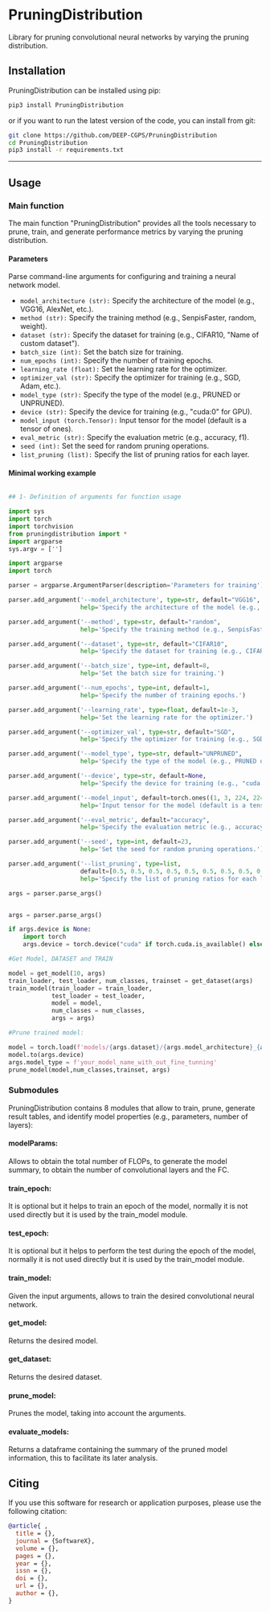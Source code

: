 # PruningDistribution

Library for pruning convolutional neural networks by varying the pruning distribution.

## Installation

PruningDistribution can be installed using pip:

```bash
pip3 install PruningDistribution
```

or if you want to run the latest version of the code, you can install from git:

```bash
git clone https://github.com/DEEP-CGPS/PruningDistribution
cd PruningDistribution
pip3 install -r requirements.txt
```

****

## Usage

### Main function

The main function "PruningDistribution"  provides all the tools necessary to prune, train, and generate performance metrics by varying the pruning distribution. 

#### Parameters

Parse command-line arguments for configuring and training a neural network model.
    
- `model_architecture (str):` Specify the architecture of the model (e.g., VGG16, AlexNet, etc.).
- `method (str):` Specify the training method (e.g., SenpisFaster, random, weight).
- `dataset (str):` Specify the dataset for training (e.g., CIFAR10, "Name of custom dataset").
- `batch_size (int):` Set the batch size for training.
- `num_epochs (int):` Specify the number of training epochs.
- `learning_rate (float):` Set the learning rate for the optimizer.
- `optimizer_val (str):` Specify the optimizer for training (e.g., SGD, Adam, etc.).
- `model_type (str):` Specify the type of the model (e.g., PRUNED or UNPRUNED).
- `device (str):` Specify the device for training (e.g., "cuda:0" for GPU).
- `model_input (torch.Tensor):` Input tensor for the model (default is a tensor of ones).
- `eval_metric (str):` Specify the evaluation metric (e.g., accuracy, f1).
- `seed (int):` Set the seed for random pruning operations.
- `list_pruning (list):` Specify the list of pruning ratios for each layer.

#### Minimal working example

```python

## 1- Definition of arguments for function usage

import sys
import torch
import torchvision
from pruningdistribution import *
import argparse
sys.argv = ['']

import argparse
import torch

parser = argparse.ArgumentParser(description='Parameters for training')

parser.add_argument('--model_architecture', type=str, default="VGG16", 
                    help='Specify the architecture of the model (e.g., VGG16, AlexNet, etc.).')

parser.add_argument('--method', type=str, default="random", 
                    help='Specify the training method (e.g., SenpisFaster, random, weight).')

parser.add_argument('--dataset', type=str, default="CIFAR10", 
                    help='Specify the dataset for training (e.g., CIFAR10, "Name of custom dataset").')

parser.add_argument('--batch_size', type=int, default=8, 
                    help='Set the batch size for training.')

parser.add_argument('--num_epochs', type=int, default=1, 
                    help='Specify the number of training epochs.')

parser.add_argument('--learning_rate', type=float, default=1e-3, 
                    help='Set the learning rate for the optimizer.')

parser.add_argument('--optimizer_val', type=str, default="SGD", 
                    help='Specify the optimizer for training (e.g., SGD, Adam, etc.).')

parser.add_argument('--model_type', type=str, default="UNPRUNED", 
                    help='Specify the type of the model (e.g., PRUNED or UNPRUNED).')

parser.add_argument('--device', type=str, default=None, 
                    help='Specify the device for training (e.g., "cuda:0" for GPU).')

parser.add_argument('--model_input', default=torch.ones((1, 3, 224, 224)), 
                    help='Input tensor for the model (default is a tensor of ones).')

parser.add_argument('--eval_metric', default="accuracy", 
                    help='Specify the evaluation metric (e.g., accuracy, f1).')

parser.add_argument('--seed', type=int, default=23, 
                    help='Set the seed for random pruning operations.')

parser.add_argument('--list_pruning', type=list, 
                    default=[0.5, 0.5, 0.5, 0.5, 0.5, 0.5, 0.5, 0.5, 0.5, 0.5, 0.5, 0.5, 0.5, 0.5, 0.5, 0], 
                    help='Specify the list of pruning ratios for each layer.')

args = parser.parse_args()


args = parser.parse_args()

if args.device is None:
    import torch
    args.device = torch.device("cuda" if torch.cuda.is_available() else "cpu")

#Get Model, DATASET and TRAIN

model = get_model(10, args)
train_loader, test_loader, num_classes, trainset = get_dataset(args)
train_model(train_loader = train_loader,
            test_loader = test_loader,
            model = model,
            num_classes = num_classes,
            args = args)

#Prune trained model:

model = torch.load(f'models/{args.dataset}/{args.model_architecture}_{args.dataset}_{args.model_type}.pth')
model.to(args.device)
args.model_type = f'your_model_name_with_out_fine_tunning'
prune_model(model,num_classes,trainset, args)

```

### Submodules

PruningDistribution contains 8 modules that allow to train, prune, generate result tables, and identify model properties (e.g., parameters, number of layers):

#### modelParams:

Allows to obtain the total number of FLOPs, to generate the model summary, to obtain the number of convolutional layers and the FC.

#### train_epoch:

It is optional but it helps to train an epoch of the model, normally it is not used directly but it is used by the train_model module.

#### test_epoch:

It is optional but it helps to perform the test during the epoch of the model, normally it is not used directly but it is used by the train_model module.

#### train_model:

Given the input arguments, allows to train the desired convolutional neural network.

#### get_model:

Returns the desired model.

#### get_dataset:

Returns the desired dataset.

#### prune_model:

Prunes the model, taking into account the arguments.

#### evaluate_models:

Returns a dataframe containing the summary of the pruned model information, this to facilitate its later analysis.

## Citing

If you use this software for research or application purposes, please use the following citation:

```bibtex
@article{ ,
  title = {},
  journal = {SoftwareX},
  volume = {},
  pages = {},
  year = {},
  issn = {},
  doi = {},
  url = {},
  author = {},
}
